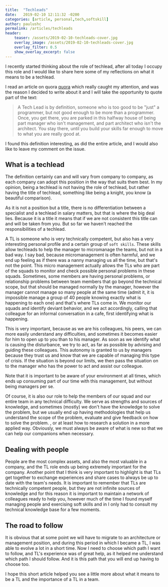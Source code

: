 ```yaml
---
title:  "Techleads"
date:   2019-02-10 12:11:32 -0200
categories: [article, personal,tech,softskill]
author: paulushc
permalink: /articles/techleads
header:
    teaser: /assets/2019-02-10-techleads-cover.jpg
    overlay_image: /assets/2019-02-10-techleads-cover.jpg
    overlay_filter: 0.5
    show_overlay_excerpt: false
---
```

I recently started thinking about the role of techlead, after all today I occupy this role and I would like to share here some of my reflections on what it means to be a techlead.

<!--more-->

I read an article on quora [quora](https://www.quora.com/How-do-I-become-a-great-tech-lead) which really caught my attention, and was the reason I decided to write about it and I will take the opportunity to quote part of the text:

> A Tech Lead is by definition, someone who is too good to be "just" a programmer, but not good enough to be more than a programmer. Once, you get there, you are parked in this halfway house of being part manager who isn't management, and part architect who isn't the architect. You stay there, until you build your skills far enough to move to what you are really good at.

I found this definition interesting, as did the entire article, and I would also like to leave my comment on the issue.

## What is a techlead

The definition certainly can and will vary from company to company, as each company can adopt this position in the way that suits them best. In my opinion, being a techlead is not having the role of techlead, but rather having the title of techlead, something like being a knight, you know (a beautiful comparison).

As it is not a position but a title, there is no differentiation between a specialist and a techlead in salary matters, but that is where the big deal lies. Because it is a title it means that if we are not consistent this title can and will be taken from you. But so far we haven't reached the responsibilities of a techlead.

A TL is someone who is very technically competent, but also has a very interesting personal profile and a certain group of `soft skills`. These skills allow techleads to help the manager to micromanage the teams, but not in a bad way. I say bad, because micromanagement is often harmful, and we end up feeling as if there was a nanny managing us all the time, but that's not the point. This micro management actually allows the TLs who are part of the squads to monitor and check possible personal problems in these squads. Sometimes, some members are having personal problems, or relationship problems between team members that go beyond the technical scope, but that should be managed normally by the manager, however the manager cannot manage so many people at the same time (admit it, it is impossible manage a group of 40 people knowing exactly what is happening to each one) and that's where TLs come in. We monitor our squads and identify deviant behavior, and we act accordingly, calling that colleague for an informal conversation in a cafe, first identifying what is happening.

This is very important, because as we are his colleagues, his peers, we can more easily understand any difficulties, and sometimes it becomes easier for him to open up to you than to his manager. As soon as we identify what is causing the disturbance, we try to act, as far as possible by advising and guiding these colleagues. This autonomy is granted to us by managers because they trust us and know that we are capable of managing this type of crisis. If the situation is beyond our limits, we then pass the situation on to the manager who has the power to act and assist our colleague.

Note that it is important to be aware of your environment at all times, which ends up consuming part of our time with this management, but without being managers per se.

Of course, it is also our role to help the members of our squad and our entire team in any technical difficulty. We serve as strengths and sources of knowledge, and sometimes (mostly) we don't have the knowledge to solve the problem, but we usually end up having methodologies that help us understand the scope of the problem, evaluate and give feedback on how to solve the problem. , or at least how to research a solution in a more applied way. Obviously, we must always be aware of what is new so that we can help our companions when necessary.

## Dealing with people

People are the most complex assets, and also the most valuable in a company, and the TL role ends up being extremely important for the company. Another point that I think is very important to highlight is that TLs get together to exchange experiences and share cases to always be up to date with the team's needs. It is important to remember that TLs are technically competent people, but they are not infinite sources of knowledge and for this reason it is important to maintain a network of colleagues ready to help you, however much of the time I found myself managing people and exercising soft skills and in I only had to consult my technical knowledge base for a few moments.

## The road to follow

It is obvious that at some point we will have to migrate to an architecture or management position, and during this period in which I became a TL, I was able to evolve a lot in a short time. Now I need to choose which path I want to follow, and TL's experience was of great help, as it helped me understand which path I should follow. And it is this path that you will end up having to choose too.

I hope this short article helped you see a little more about what it means to be a TL and the importance of a TL in a team.